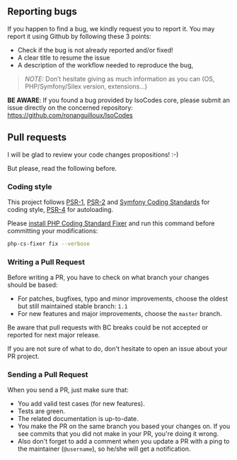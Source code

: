 ## Reporting bugs

If you happen to find a bug, we kindly request you to report it. You may report it using Github by following these 3 points:

  * Check if the bug is not already reported and/or fixed!
  * A clear title to resume the issue
  * A description of the workflow needed to reproduce the bug,

> _NOTE:_ Don’t hesitate giving as much information as you can (OS, PHP/Symfony/Silex version, extensions...)

**BE AWARE**: If you found a bug provided by IsoCodes core, please submit an issue directly on the concerned repository: https://github.com/ronanguilloux/IsoCodes

## Pull requests

I will be glad to review your code changes propositions! :-)

But please, read the following before.

### Coding style

This project follows [PSR-1](http://www.php-fig.org/psr/psr-1/), [PSR-2](http://www.php-fig.org/psr/psr-2/)
and [Symfony Coding Standards](http://symfony.com/doc/current/contributing/code/standards.html) for coding style,
[PSR-4](http://www.php-fig.org/psr/psr-4/) for autoloading.

Please [install PHP Coding Standard Fixer](http://cs.sensiolabs.org/#installation)
and run this command before committing your modifications:

```bash
php-cs-fixer fix --verbose
```

### Writing a Pull Request

Before writing a PR, you have to check on what branch your changes should be based:

 * For patches, bugfixes, typo and minor improvements, choose the oldest but still maintained stable branch: `1.1`
 * For new features and major improvements, choose the `master` branch.

Be aware that pull requests with BC breaks could be not accepted or reported for next major release.

If you are not sure of what to do, don't hesitate to open an issue about your PR project.

### Sending a Pull Request

When you send a PR, just make sure that:

 * You add valid test cases (for new features).
 * Tests are green.
 * The related documentation is up-to-date.
 * You make the PR on the same branch you based your changes on. If you see commits
 that you did not make in your PR, you're doing it wrong.
 * Also don't forget to add a comment when you update a PR with a ping to the maintainer (``@username``), so he/she will get a notification.
